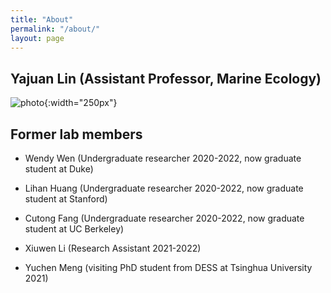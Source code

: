 ```yaml
---
title: "About"
permalink: "/about/"
layout: page
---
```


## Yajuan Lin (Assistant Professor, Marine Ecology)

![photo](https://sites.duke.edu/yajuanlin/files/2019/10/CREDITS-MAEVA-BARDY-YAJUAN-LIN-BD-1.jpg){:width="250px"} 


## Former lab members

- Wendy Wen (Undergraduate researcher 2020-2022, now graduate student at Duke)

- Lihan Huang (Undergraduate researcher 2020-2022, now graduate student at Stanford)

- Cutong Fang (Undergraduate researcher 2020-2022, now graduate student at UC Berkeley)

- Xiuwen Li (Research Assistant 2021-2022)

- Yuchen Meng (visiting PhD student from DESS at Tsinghua University 2021)
